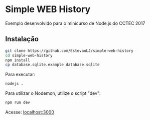 # Simple WEB History

Exemplo desenvolvido para o minicurso de Node.js do CCTEC 2017

## Instalação

```sh
git clone https://github.com/EstevanLJ/simple-web-history
cd simple-web-history
npm install
cp database.sqlite.example database.sqlite
```

Para executar:

```sh
nodejs .
```

Para utilizar o Nodemon, utilize o script "dev":

```sh
npm run dev
```

Acesse: [localhost:3000](localhost:3000)
